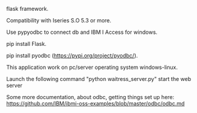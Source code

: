 flask framework.

Compatibility with Iseries S.O 5.3 or more.

Use pypyodbc to connect db and IBM I Access for windows.

pip install Flask.    

pip install pyodbc (https://pypi.org/project/pyodbc/).

This application work on pc/server operating system windows-linux.

Launch the following command "python waitress_server.py" start the web server

Some more documentation, about odbc, getting things set up here: https://github.com/IBM/ibmi-oss-examples/blob/master/odbc/odbc.md
